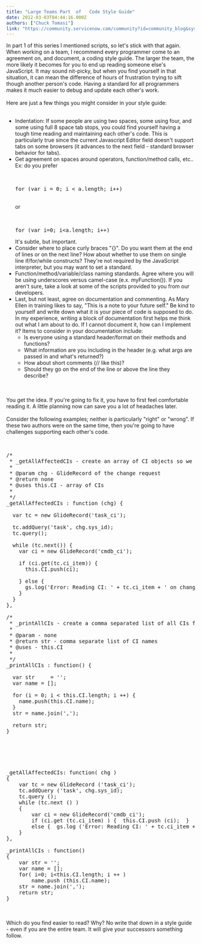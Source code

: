 ```yaml
---
title: "Large Teams Part  of   Code Style Guide"
date: 2012-03-03T04:44:16.000Z
authors: ["Chuck Tomasi"]
link: "https://community.servicenow.com/community?id=community_blog&sys_id=189d6a69dbd0dbc01dcaf3231f96199e"
---
```

<p>In part 1 of this series I mentioned scripts, so let's stick with that again. When working on a team, I recommend every programmer come to an agreement on, and document, a coding style guide. The larger the team, the more likely it becomes for you to end up reading someone else's JavaScript. It may sound nit-picky, but when you find yourself in that situation, it can mean the difference of hours of frustration trying to sift though another person's code. Having a standard for all programmers makes it much easier to debug and update each other's work.<br /><!--break--><br />Here are just a few things you might consider in your style guide:<br /><br /><ul><li>Indentation: If some people are using two spaces, some using four, and some using full 8 space tab stops, you could find yourself having a tough time reading and maintaining each other's code. This is particularly true since the current Javascript Editor field doesn't support tabs on some browsers (it advances to the next field - standard browser behavior for tabs).</li><li>Get agreement on spaces around operators, function/method calls, etc.. Ex: do you prefer<br /><pre __default_attr="plain" __jive_macro_name="code" class="jive_text_macro jive_macro_code"><br /><br />for (var i = 0; i &lt; a.length; i++)<br /></pre><br />or<br /><pre __default_attr="plain" __jive_macro_name="code" class="jive_text_macro jive_macro_code"><br /><br />for (var i=0; i&lt;a.length; i++)<br /></pre>It's subtle, but important.</li><li>Consider where to place curly braces "{}". Do you want them at the end of lines or on the next line? How about whether to use them on single line if/for/while constructs? They're not required by the JavaScript interpreter, but you may want to set a standard.</li><li>Function/method/variable/class naming standards. Agree where you will be using underscores versus camel-case (e.x. myFunction()). If you aren't sure, take a look at some of the scripts provided to you from our developers.</li><li>Last, but not least, agree on documentation and commenting. As Mary Ellen in training likes to say, "This is a note to your future self." Be kind to yourself and write down what it is your piece of code is supposed to do. In my experience, writing a block of documentation first helps me think out what I am about to do. If I cannot document it, how can I implement it? Items to consider in your documentation include:<br /><ul><li>Is everyone using a standard header/format on their methods and functions?</li><li>What information are you including in the header (e.g. what args are passed in and what's returned?)</li><li>How about short comments (// like this)?</li><li>Should they go on the end of the line or above the line they describe?</li></ul><br /></li></ul><br />You get the idea. If you're going to fix it, you have to first feel comfortable reading it. A little planning now can save you a lot of headaches later.<br /><br />Consider the following examples; neither is particularly "right" or "wrong". If these two authors were on the same time, then you're going to have challenges supporting each other's code.<br /><pre __default_attr="plain" __jive_macro_name="code" class="jive_text_macro jive_macro_code"><br /><br />/*<br /> * _getAllAffectedCIs - create an array of CI objects so we don't have to hit the DB so much<br /> *<br /> * @param chg - GlideRecord of the change request<br /> * @return none<br /> * @uses this.CI - array of CIs<br /> *<br /> */<br />_getAllAffectedCIs : function (chg) {<br /><br />  var tc = new GlideRecord('task_ci');<br /><br />  tc.addQuery('task', chg.sys_id);<br />  tc.query();<br /><br />  while (tc.next()) {<br />    var ci = new GlideRecord('cmdb_ci');<br /><br />    if (ci.get(tc.ci_item)) {<br />      this.CI.push(ci);<br /><br />    } else {<br />      gs.log('Error: Reading CI: ' + tc.ci_item + ' on change ' + chg.number);<br />    }<br />  }<br />},<br /><br />/*<br /> * _printAllCIs - create a comma separated list of all CIs found<br /> *<br /> * @param - none<br /> * @return str - comma separate list of CI names<br /> * @uses - this.CI<br /> *<br /> */<br />_printAllCIs : function() {<br /><br />  var str     = '';<br />  var name = [];<br /><br />  for (i = 0; i &lt; this.CI.length; i ++) {<br />    name.push(this.CI.name);<br />  }<br />  str = name.join(',');<br /><br />  return str;<br />}<br /></pre><br /><br /><pre __default_attr="plain" __jive_macro_name="code" class="jive_text_macro jive_macro_code"><br /><br />_getAllAffectedCIs: function( chg )<br />{<br />    var tc = new GlideRecord ('task_ci');<br />    tc.addQuery ('task', chg.sys_id);<br />    tc.query ();<br />    while (tc.next () )<br />    {<br />        var ci = new GlideRecord('cmdb_ci');<br />        if (ci.get (tc.ci_item) ) {  this.CI.push (ci);  }<br />        else {  gs.log ('Error: Reading CI: ' + tc.ci_item + ' on change ' + chg. number); }<br />    }<br />},<br /><br />_printAllCIs : function()<br />{<br />    var str = '';<br />    var name = [];<br />    for( i=0; i&lt;this.CI.length; i ++ )<br />        name.push (this.CI.name);<br />    str = name.join(',');<br />    return str;<br />}<br /></pre><br /><br />Which do you find easier to read? Why? No write that down in a style guide - even if you are the entire team. It will give your successors something follow.</p>